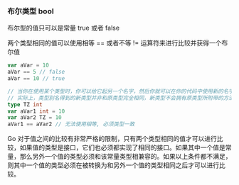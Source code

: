 ### 布尔类型 bool

布尔型的值只可以是常量 true 或者 false

两个类型相同的值可以使用相等 == 或者不等 != 运算符来进行比较并获得一个布尔值

```go
var aVar = 10
aVar == 5 // false
aVar == 10 // true

// 当你在使用某个类型时，你可以给它起另一个名字，然后你就可以在你的代码中使用新的名字（用于简化名称或解决名称冲突）。 
// 实际上，类型别名得到的新类型并非和原类型完全相同，新类型不会拥有原类型所附带的方法
type TZ int
var aVar1 int = 10
var aVar2 TZ = 10
aVar1 == aVar2 // 无法使用相等, 必须类型一致
```

Go 对于值之间的比较有非常严格的限制，只有两个类型相同的值才可以进行比较，如果值的类型是接口，它们也必须都实现了相同的接口。如果其中一个值是常量，那么另外一个值的类型必须和该常量类型相兼容的。如果以上条件都不满足，则其中一个值的类型必须在被转换为和另外一个值的类型相同之后才可以进行比较。